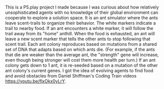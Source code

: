 This is a P5.play project I made because I was curious about how relatively unsophisticated agents with no knowledge of their global environment can cooperate to explore a solution space.
It is an ant simulator where the ants leave scent-trails to organize their behavior. The white markers indicate a trail to nearby food. If an ant encounters a white marker, it will follow the trail away from its "home" anthill. When the food is exhausted, an ant will leave a new scent marker that tells the other ants to stop following that scent trail. 
Each ant colony reproduces based on mutations from a shared set of DNA that adapts based on which ants die. (For example, if the ants that die are weaker than the average ant, the "strength" gene will increase, even though being stronger will cost them more health per turn.)
If an ant colony gets down to 1 ant, it is re-seeded based on a mutation of the other ant colony's current genes.
I got the idea of evolving agents to find food and avoid obstacles from Daniel Shiffman's Coding Train videos https://youtu.be/flxOkx0yLrY.
